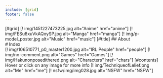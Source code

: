 ```yaml
---
include: [grid]
footer: false
---
```


[#grid]
    [! img/1451227473225.jpg alt="Anime" href="anime"]
    [! img/FESu8xuVkAQoySP.jpg alt="Manga" href="manga"]
    [! img/p-model_poster.jpg alt="Music" href="music"]
    [#title]
            ## About  
            # Index  
    [! img/106510771_p0_master1200.jpg alt="IRL People" href="people"]
    [! img/no-comment.png alt="Games" href="Games"]
    [! img/Hakunonposedithered.png alt="Characters" href="chars"]
    [#contents]
            Hover or click on any image for more info
    [! img/TechniqueofLelief.png alt="Me" href="me"]
    [! nsfw/img/img028.jpg alt="NSFW" href="NSFW"]
